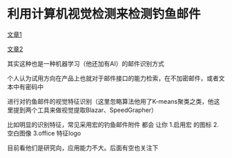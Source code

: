 # 利用计算机视觉检测来检测钓鱼邮件

[文章1](https://www.endgame.com/blog/technical-blog/detecting-phishing-computer-vision-part-1-blazar)

[文章2](https://www.endgame.com/blog/technical-blog/detecting-phishing-computer-vision-part-2-speedgrapher)

其实这种也是一种机器学习（他还加有AI）的邮件识别方式

个人认为试用方向在产品上也就对于邮件接口的能力检索，在不加密邮件，或者文本中有密码中

进行对钓鱼邮件的视觉特征识别（这里忽略算法他用了K-means聚类之类，他这里提到两个工具来做视觉提取Blazar、SpeedGrapher）

比如明显的识别特征，常见采用宏的钓鱼邮件附件  都会 让你        1.启用宏 的图标   2. 空白图像    3.office 特征logo   

目前看他们是研究向，应用能力不大。后面有空也关注下